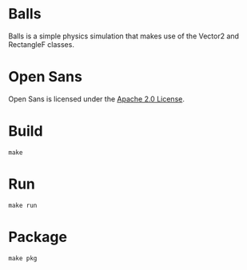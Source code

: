 # Balls
Balls is a simple physics simulation that makes use of the Vector2 and RectangleF classes.

# Open Sans
Open Sans is licensed under the [Apache 2.0 License](data/LICENSE.txt).

# Build
~~~~
make
~~~~

# Run
~~~~
make run
~~~~

# Package
~~~~
make pkg
~~~~
